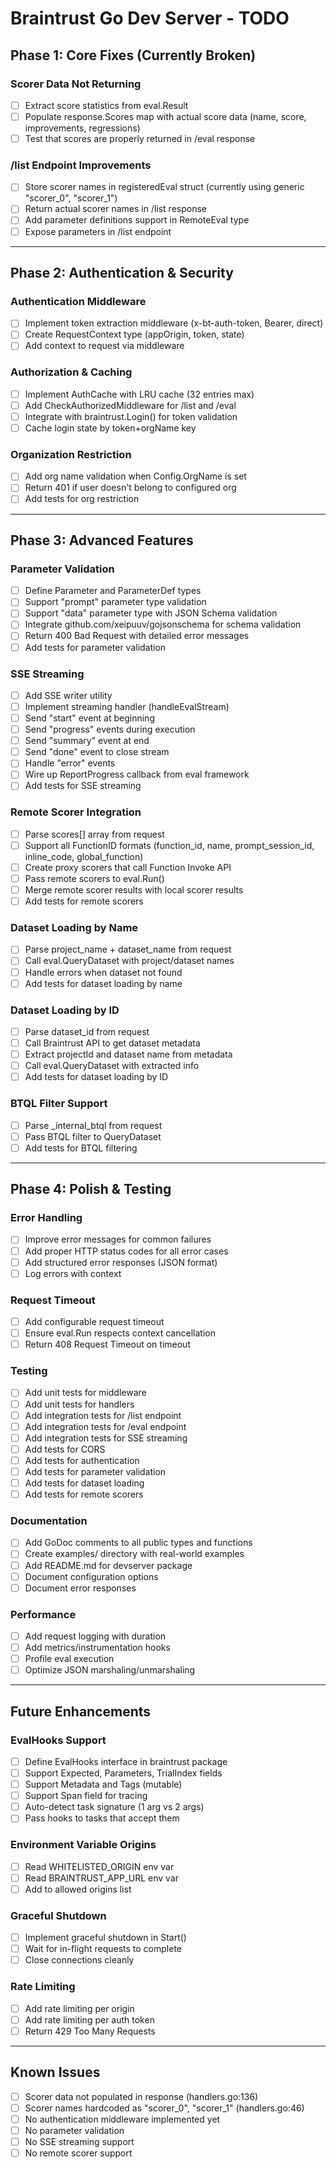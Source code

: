 # Braintrust Go Dev Server - TODO

## Phase 1: Core Fixes (Currently Broken)

### Scorer Data Not Returning
- [ ] Extract score statistics from eval.Result
- [ ] Populate response.Scores map with actual score data (name, score, improvements, regressions)
- [ ] Test that scores are properly returned in /eval response

### /list Endpoint Improvements
- [ ] Store scorer names in registeredEval struct (currently using generic "scorer_0", "scorer_1")
- [ ] Return actual scorer names in /list response
- [ ] Add parameter definitions support in RemoteEval type
- [ ] Expose parameters in /list endpoint

---

## Phase 2: Authentication & Security

### Authentication Middleware
- [ ] Implement token extraction middleware (x-bt-auth-token, Bearer, direct)
- [ ] Create RequestContext type (appOrigin, token, state)
- [ ] Add context to request via middleware

### Authorization & Caching
- [ ] Implement AuthCache with LRU cache (32 entries max)
- [ ] Add CheckAuthorizedMiddleware for /list and /eval
- [ ] Integrate with braintrust.Login() for token validation
- [ ] Cache login state by token+orgName key

### Organization Restriction
- [ ] Add org name validation when Config.OrgName is set
- [ ] Return 401 if user doesn't belong to configured org
- [ ] Add tests for org restriction

---

## Phase 3: Advanced Features

### Parameter Validation
- [ ] Define Parameter and ParameterDef types
- [ ] Support "prompt" parameter type validation
- [ ] Support "data" parameter type with JSON Schema validation
- [ ] Integrate github.com/xeipuuv/gojsonschema for schema validation
- [ ] Return 400 Bad Request with detailed error messages
- [ ] Add tests for parameter validation

### SSE Streaming
- [ ] Add SSE writer utility
- [ ] Implement streaming handler (handleEvalStream)
- [ ] Send "start" event at beginning
- [ ] Send "progress" events during execution
- [ ] Send "summary" event at end
- [ ] Send "done" event to close stream
- [ ] Handle "error" events
- [ ] Wire up ReportProgress callback from eval framework
- [ ] Add tests for SSE streaming

### Remote Scorer Integration
- [ ] Parse scores[] array from request
- [ ] Support all FunctionID formats (function_id, name, prompt_session_id, inline_code, global_function)
- [ ] Create proxy scorers that call Function Invoke API
- [ ] Pass remote scorers to eval.Run()
- [ ] Merge remote scorer results with local scorer results
- [ ] Add tests for remote scorers

### Dataset Loading by Name
- [ ] Parse project_name + dataset_name from request
- [ ] Call eval.QueryDataset with project/dataset names
- [ ] Handle errors when dataset not found
- [ ] Add tests for dataset loading by name

### Dataset Loading by ID
- [ ] Parse dataset_id from request
- [ ] Call Braintrust API to get dataset metadata
- [ ] Extract projectId and dataset name from metadata
- [ ] Call eval.QueryDataset with extracted info
- [ ] Add tests for dataset loading by ID

### BTQL Filter Support
- [ ] Parse _internal_btql from request
- [ ] Pass BTQL filter to QueryDataset
- [ ] Add tests for BTQL filtering

---

## Phase 4: Polish & Testing

### Error Handling
- [ ] Improve error messages for common failures
- [ ] Add proper HTTP status codes for all error cases
- [ ] Add structured error responses (JSON format)
- [ ] Log errors with context

### Request Timeout
- [ ] Add configurable request timeout
- [ ] Ensure eval.Run respects context cancellation
- [ ] Return 408 Request Timeout on timeout

### Testing
- [ ] Add unit tests for middleware
- [ ] Add unit tests for handlers
- [ ] Add integration tests for /list endpoint
- [ ] Add integration tests for /eval endpoint
- [ ] Add integration tests for SSE streaming
- [ ] Add tests for CORS
- [ ] Add tests for authentication
- [ ] Add tests for parameter validation
- [ ] Add tests for dataset loading
- [ ] Add tests for remote scorers

### Documentation
- [ ] Add GoDoc comments to all public types and functions
- [ ] Create examples/ directory with real-world examples
- [ ] Add README.md for devserver package
- [ ] Document configuration options
- [ ] Document error responses

### Performance
- [ ] Add request logging with duration
- [ ] Add metrics/instrumentation hooks
- [ ] Profile eval execution
- [ ] Optimize JSON marshaling/unmarshaling

---

## Future Enhancements

### EvalHooks Support
- [ ] Define EvalHooks interface in braintrust package
- [ ] Support Expected, Parameters, TrialIndex fields
- [ ] Support Metadata and Tags (mutable)
- [ ] Support Span field for tracing
- [ ] Auto-detect task signature (1 arg vs 2 args)
- [ ] Pass hooks to tasks that accept them

### Environment Variable Origins
- [ ] Read WHITELISTED_ORIGIN env var
- [ ] Read BRAINTRUST_APP_URL env var
- [ ] Add to allowed origins list

### Graceful Shutdown
- [ ] Implement graceful shutdown in Start()
- [ ] Wait for in-flight requests to complete
- [ ] Close connections cleanly

### Rate Limiting
- [ ] Add rate limiting per origin
- [ ] Add rate limiting per auth token
- [ ] Return 429 Too Many Requests

---

## Known Issues

- [ ] Scorer data not populated in response (handlers.go:136)
- [ ] Scorer names hardcoded as "scorer_0", "scorer_1" (handlers.go:46)
- [ ] No authentication middleware implemented yet
- [ ] No parameter validation
- [ ] No SSE streaming support
- [ ] No remote scorer support
